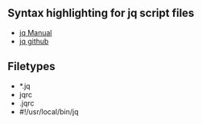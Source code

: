 ## Syntax highlighting for jq script files
- [jq Manual](https://stedolan.github.io/jq/manual/)
- [jq github](https://github.com/stedolan/jq)



## Filetypes
- *.jq
- jqrc
- .jqrc
- #!/usr/local/bin/jq

